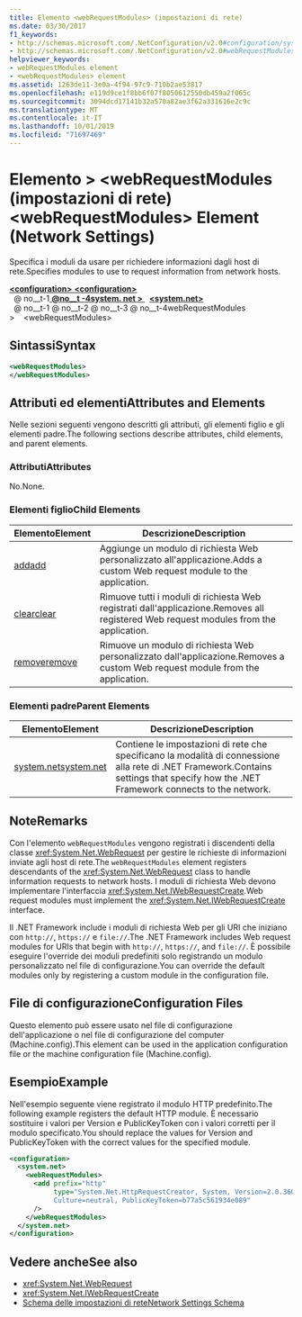 ```yaml
---
title: Elemento <webRequestModules> (impostazioni di rete)
ms.date: 03/30/2017
f1_keywords:
- http://schemas.microsoft.com/.NetConfiguration/v2.0#configuration/system.net/webRequestModules
- http://schemas.microsoft.com/.NetConfiguration/v2.0#webRequestModules
helpviewer_keywords:
- webRequestModules element
- <webRequestModules> element
ms.assetid: 1263de11-3e0a-4f94-97c9-710b2ae53817
ms.openlocfilehash: e119d9ce1f8bb6f07f8050612550db459a2f065c
ms.sourcegitcommit: 3094dcd17141b32a570a82ae3f62a331616e2c9c
ms.translationtype: MT
ms.contentlocale: it-IT
ms.lasthandoff: 10/01/2019
ms.locfileid: "71697469"
---
```

# <a name="webrequestmodules-element-network-settings"></a><span data-ttu-id="051d1-102">Elemento > \<webRequestModules (impostazioni di rete)</span><span class="sxs-lookup"><span data-stu-id="051d1-102">\<webRequestModules> Element (Network Settings)</span></span>
<span data-ttu-id="051d1-103">Specifica i moduli da usare per richiedere informazioni dagli host di rete.</span><span class="sxs-lookup"><span data-stu-id="051d1-103">Specifies modules to use to request information from network hosts.</span></span>  
  
[<span data-ttu-id="051d1-104"> **\<configuration>** </span><span class="sxs-lookup"><span data-stu-id="051d1-104">**\<configuration>**</span></span>](../configuration-element.md)  
<span data-ttu-id="051d1-105">&nbsp; @ no__t-1[ **@no__t -4system. net >** ](system-net-element-network-settings.md)</span><span class="sxs-lookup"><span data-stu-id="051d1-105">&nbsp;&nbsp;[**\<system.net>**](system-net-element-network-settings.md)</span></span>  
<span data-ttu-id="051d1-106">&nbsp; @ no__t-1 @ no__t-2 @ no__t-3 @ no__t-4webRequestModules ></span><span class="sxs-lookup"><span data-stu-id="051d1-106">&nbsp;&nbsp;&nbsp;&nbsp;\<webRequestModules></span></span>  
  
## <a name="syntax"></a><span data-ttu-id="051d1-107">Sintassi</span><span class="sxs-lookup"><span data-stu-id="051d1-107">Syntax</span></span>  
  
```xml  
<webRequestModules>   
</webRequestModules>  
```  
  
## <a name="attributes-and-elements"></a><span data-ttu-id="051d1-108">Attributi ed elementi</span><span class="sxs-lookup"><span data-stu-id="051d1-108">Attributes and Elements</span></span>  
 <span data-ttu-id="051d1-109">Nelle sezioni seguenti vengono descritti gli attributi, gli elementi figlio e gli elementi padre.</span><span class="sxs-lookup"><span data-stu-id="051d1-109">The following sections describe attributes, child elements, and parent elements.</span></span>  
  
### <a name="attributes"></a><span data-ttu-id="051d1-110">Attributi</span><span class="sxs-lookup"><span data-stu-id="051d1-110">Attributes</span></span>  
 <span data-ttu-id="051d1-111">No.</span><span class="sxs-lookup"><span data-stu-id="051d1-111">None.</span></span>  
  
### <a name="child-elements"></a><span data-ttu-id="051d1-112">Elementi figlio</span><span class="sxs-lookup"><span data-stu-id="051d1-112">Child Elements</span></span>  
  
|<span data-ttu-id="051d1-113">**Elemento**</span><span class="sxs-lookup"><span data-stu-id="051d1-113">**Element**</span></span>|<span data-ttu-id="051d1-114">**Descrizione**</span><span class="sxs-lookup"><span data-stu-id="051d1-114">**Description**</span></span>|  
|-----------------|---------------------|  
|[<span data-ttu-id="051d1-115">add</span><span class="sxs-lookup"><span data-stu-id="051d1-115">add</span></span>](add-element-for-webrequestmodules-network-settings.md)|<span data-ttu-id="051d1-116">Aggiunge un modulo di richiesta Web personalizzato all'applicazione.</span><span class="sxs-lookup"><span data-stu-id="051d1-116">Adds a custom Web request module to the application.</span></span>|  
|[<span data-ttu-id="051d1-117">clear</span><span class="sxs-lookup"><span data-stu-id="051d1-117">clear</span></span>](clear-element-for-webrequestmodules-network-settings.md)|<span data-ttu-id="051d1-118">Rimuove tutti i moduli di richiesta Web registrati dall'applicazione.</span><span class="sxs-lookup"><span data-stu-id="051d1-118">Removes all registered Web request modules from the application.</span></span>|  
|[<span data-ttu-id="051d1-119">remove</span><span class="sxs-lookup"><span data-stu-id="051d1-119">remove</span></span>](remove-element-for-webrequestmodules-network-settings.md)|<span data-ttu-id="051d1-120">Rimuove un modulo di richiesta Web personalizzato dall'applicazione.</span><span class="sxs-lookup"><span data-stu-id="051d1-120">Removes a custom Web request module from the application.</span></span>|  
  
### <a name="parent-elements"></a><span data-ttu-id="051d1-121">Elementi padre</span><span class="sxs-lookup"><span data-stu-id="051d1-121">Parent Elements</span></span>  
  
|<span data-ttu-id="051d1-122">**Elemento**</span><span class="sxs-lookup"><span data-stu-id="051d1-122">**Element**</span></span>|<span data-ttu-id="051d1-123">**Descrizione**</span><span class="sxs-lookup"><span data-stu-id="051d1-123">**Description**</span></span>|  
|-----------------|---------------------|  
|[<span data-ttu-id="051d1-124">system.net</span><span class="sxs-lookup"><span data-stu-id="051d1-124">system.net</span></span>](system-net-element-network-settings.md)|<span data-ttu-id="051d1-125">Contiene le impostazioni di rete che specificano la modalità di connessione alla rete di .NET Framework.</span><span class="sxs-lookup"><span data-stu-id="051d1-125">Contains settings that specify how the .NET Framework connects to the network.</span></span>|  
  
## <a name="remarks"></a><span data-ttu-id="051d1-126">Note</span><span class="sxs-lookup"><span data-stu-id="051d1-126">Remarks</span></span>  
 <span data-ttu-id="051d1-127">Con l'elemento `webRequestModules` vengono registrati i discendenti della classe <xref:System.Net.WebRequest> per gestire le richieste di informazioni inviate agli host di rete.</span><span class="sxs-lookup"><span data-stu-id="051d1-127">The `webRequestModules` element registers descendants of the <xref:System.Net.WebRequest> class to handle information requests to network hosts.</span></span> <span data-ttu-id="051d1-128">I moduli di richiesta Web devono implementare l'interfaccia <xref:System.Net.IWebRequestCreate>.</span><span class="sxs-lookup"><span data-stu-id="051d1-128">Web request modules must implement the <xref:System.Net.IWebRequestCreate> interface.</span></span>  
  
 <span data-ttu-id="051d1-129">Il .NET Framework include i moduli di richiesta Web per gli URI che iniziano con `http://`, `https://` e `file://`.</span><span class="sxs-lookup"><span data-stu-id="051d1-129">The .NET Framework includes Web request modules for URIs that begin with `http://`, `https://`, and `file://`.</span></span> <span data-ttu-id="051d1-130">È possibile eseguire l'override dei moduli predefiniti solo registrando un modulo personalizzato nel file di configurazione.</span><span class="sxs-lookup"><span data-stu-id="051d1-130">You can override the default modules only by registering a custom module in the configuration file.</span></span>  
  
## <a name="configuration-files"></a><span data-ttu-id="051d1-131">File di configurazione</span><span class="sxs-lookup"><span data-stu-id="051d1-131">Configuration Files</span></span>  
 <span data-ttu-id="051d1-132">Questo elemento può essere usato nel file di configurazione dell'applicazione o nel file di configurazione del computer (Machine.config).</span><span class="sxs-lookup"><span data-stu-id="051d1-132">This element can be used in the application configuration file or the machine configuration file (Machine.config).</span></span>  
  
## <a name="example"></a><span data-ttu-id="051d1-133">Esempio</span><span class="sxs-lookup"><span data-stu-id="051d1-133">Example</span></span>  
 <span data-ttu-id="051d1-134">Nell'esempio seguente viene registrato il modulo HTTP predefinito.</span><span class="sxs-lookup"><span data-stu-id="051d1-134">The following example registers the default HTTP module.</span></span> <span data-ttu-id="051d1-135">È necessario sostituire i valori per Version e PublicKeyToken con i valori corretti per il modulo specificato.</span><span class="sxs-lookup"><span data-stu-id="051d1-135">You should replace the values for Version and PublicKeyToken with the correct values for the specified module.</span></span>  
  
```xml  
<configuration>  
  <system.net>  
    <webRequestModules>  
      <add prefix="http"  
           type="System.Net.HttpRequestCreator, System, Version=2.0.3600.0,  
           Culture=neutral, PublicKeyToken=b77a5c561934e089"  
      />  
    </webRequestModules>  
  </system.net>  
</configuration>  
```  
  
## <a name="see-also"></a><span data-ttu-id="051d1-136">Vedere anche</span><span class="sxs-lookup"><span data-stu-id="051d1-136">See also</span></span>

- <xref:System.Net.WebRequest>
- <xref:System.Net.IWebRequestCreate>
- [<span data-ttu-id="051d1-137">Schema delle impostazioni di rete</span><span class="sxs-lookup"><span data-stu-id="051d1-137">Network Settings Schema</span></span>](index.md)
